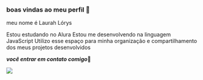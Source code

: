 ### boas vindas ao meu perfil 🦜

meu nome é Laurah Lórys

Estou estudando no Alura
Estou me desenvolvendo na linguagem JavaScript
Utilizo esse espaço para minha organização e compartilhamento dos meus projetos desenvolvidos

***você entrar em contato comigo***🌵

![](https://media1.tenor.com/m/R_eZ54c3HF8AAAAd/coutinho-vasco.gif)
